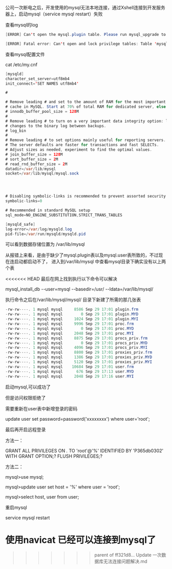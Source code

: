 公司一次断电之后，开发使用的mysql无法本地连接，通过Xshell连接到开发服务器上，启动mysql（service mysql restart）失败

查看mysql的log

```java
[ERROR] Can't open the mysql.plugin table. Please run mysql_upgrade to create it.

[ERROR] Fatal error: Can't open and lock privilege tables: Table 'mysql.user' doesn't exist

```

查看mysql配置文件

cat /etc/my.cnf

```java
[mysqld]
character_set_server=utf8mb4
init_connect='SET NAMES utf8mb4'

#

# Remove leading # and set to the amount of RAM for the most important data
# cache in MySQL. Start at 70% of total RAM for dedicated server, else 10%.
# innodb_buffer_pool_size = 128M
#
# Remove leading # to turn on a very important data integrity option: logging
# changes to the binary log between backups.
# log_bin
#
# Remove leading # to set options mainly useful for reporting servers.
# The server defaults are faster for transactions and fast SELECTs.
# Adjust sizes as needed, experiment to find the optimal values.
# join_buffer_size = 128M
# sort_buffer_size = 2M
# read_rnd_buffer_size = 2M
datadir=/var/lib/mysql
socket=/var/lib/mysql/mysql.sock




# Disabling symbolic-links is recommended to prevent assorted security risks
symbolic-links=0

# Recommended in standard MySQL setup
sql_mode=NO_ENGINE_SUBSTITUTION,STRICT_TRANS_TABLES

[mysqld_safe]
log-error=/var/log/mysqld.log
pid-file=/var/run/mysqld/mysqld.pid
```

可以看到数据存储位置为 /var/lib/mysql


从报错上来看，是由于缺少了mysql.plugin表以及mysql.user表所致的，不过现在连启动都启动不了，
进入到/var/lib/mysql 中查看mysql目录下确实没有以上两个表

<<<<<<< HEAD
最后在网上找到执行以下命令可以解决

mysql_install_db --user=mysql --basedir=/usr/ --ldata=/var/lib/mysql/

执行命令之后在/var/lib/mysql/mysql/ 目录下新建了所需的那几张表

```java
-rw-rw----. 1 mysql mysql     8586 Sep 29 17:01 plugin.frm
-rw-rw----. 1 mysql mysql        0 Sep 29 17:01 plugin.MYD
-rw-rw----. 1 mysql mysql     1024 Sep 29 17:01 plugin.MYI
-rw-rw----. 1 mysql mysql     9996 Sep 29 17:01 proc.frm
-rw-rw----. 1 mysql mysql        0 Sep 29 17:01 proc.MYD
-rw-rw----. 1 mysql mysql     2048 Sep 29 17:01 proc.MYI
-rw-rw----. 1 mysql mysql     8875 Sep 29 17:01 procs_priv.frm
-rw-rw----. 1 mysql mysql        0 Sep 29 17:01 procs_priv.MYD
-rw-rw----. 1 mysql mysql     4096 Sep 29 17:01 procs_priv.MYI
-rw-rw----. 1 mysql mysql     8800 Sep 29 17:01 proxies_priv.frm
-rw-rw----. 1 mysql mysql     1386 Sep 29 17:01 proxies_priv.MYD
-rw-rw----. 1 mysql mysql     5120 Sep 29 17:01 proxies_priv.MYI
-rw-rw----. 1 mysql mysql    10684 Sep 29 17:01 user.frm
-rw-rw----. 1 mysql mysql      676 Sep 29 17:13 user.MYD
-rw-rw----. 1 mysql mysql     2048 Sep 29 17:16 user.MYI
```

启动mysql,可以成功了

但是访问权限拒绝了

需要重新在user表中新增登录的密码

update user set password=password('xxxxxxxx') where user='root';

最后再开启远程登录

方法一：

GRANT ALL PRIVILEGES ON *.* TO 'root'@'%' IDENTIFIED BY 'P365db0302' WITH GRANT OPTION;?
FLUSH PRIVILEGES;?

方法二：

mysql>use mysql;

mysql>update user set host = '%' where user = 'root';

mysql>select host, user from user;

重启mysql 

service mysql restart

使用navicat 已经可以连接到mysql了
=======
>>>>>>> parent of ff321d8... Update 一次数据库无法连接问题解决.md
